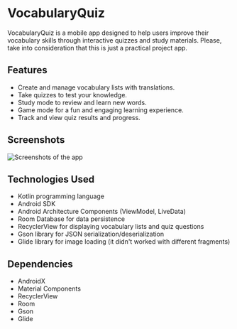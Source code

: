 # VocabularyQuiz

VocabularyQuiz is a mobile app designed to help users improve their vocabulary skills through interactive quizzes and study materials. Please, take into consideration that this is just a practical project app.

## Features

- Create and manage vocabulary lists with translations.
- Take quizzes to test your knowledge.
- Study mode to review and learn new words.
- Game mode for a fun and engaging learning experience.
- Track and view quiz results and progress.

## Screenshots

![Screenshots of the app](https://user-images.githubusercontent.com/116954772/254373779-b9e792a2-9837-4c8f-a98e-70749f2cfe31.gif)

## Technologies Used
- Kotlin programming language
- Android SDK
- Android Architecture Components (ViewModel, LiveData)
- Room Database for data persistence
- RecyclerView for displaying vocabulary lists and quiz questions
- Gson library for JSON serialization/deserialization
- Glide library for image loading (it didn't worked with different fragments)

## Dependencies
- AndroidX
- Material Components
- RecyclerView
- Room
- Gson
- Glide
